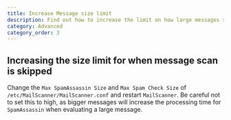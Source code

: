 ```yaml
---
title: Increase Message size limit
description: Find out how to increase the limit on how large messages should be before MailGuardian will not scan them
category: Advanced
category_order: 3
---
```


## Increasing the size limit for when message scan is skipped
Change the `Max SpamAssassin Size` and `Max Spam Check Size` of `/etc/MailScanner/MailScanner.conf` and restart `MailScanner`. Be careful not to set this to high, as bigger messages will increase the processing time for `SpamAssassin` when evaluating a large message.